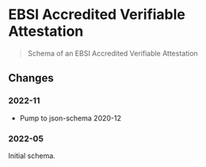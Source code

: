 # EBSI Accredited Verifiable Attestation

> Schema of an EBSI Accredited Verifiable Attestation

## Changes

### 2022-11

- Pump to json-schema 2020-12

### 2022-05

Initial schema.
